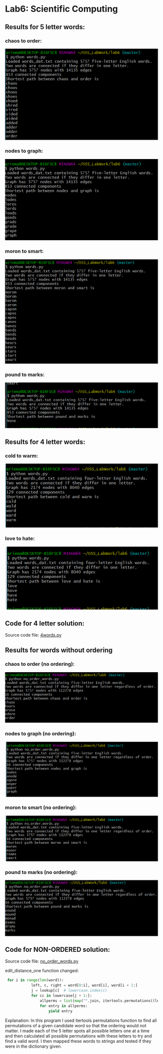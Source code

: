 # Lab6: Scientific Computing

## Results for 5 letter words:

### chaos to order:
![image](chaos5.png)

### nodes to graph:
![image](nodes5.png)

### moron to smart:
![image](moron5.png)

### pound to marks:
![image](pound5.png)

## Results for 4 letter words:

### cold to warm:
![image](cold4.png)

### love to hate:
![image](love4.png)

## Code for 4 letter solution:
Source code file: [4words.py](4words.py)

## Results for words without ordering

### chaos to order (no ordering):
![image](chaosNO.PNG)

### nodes to graph (no ordering):
![image](nodesNO.PNG)

### moron to smart (no ordering):
![image](moronNO.PNG)

### pound to marks (no ordering):
![image](poundNO.PNG)

## Code for NON-ORDERED solution:
Source code file: [no_order_words.py](no_order_words.py)

edit_distance_one function changed:
```python 
 for i in range(len(word)):
            left, c, right = word[0:i], word[i], word[i + 1:]
            j = lookup[c]  # lowercase.index(c)
            for cc in lowercase[j + 1:]:
                allperms = list(map("".join, itertools.permutations((left + cc + right))))
                for entry in allperms:
                    yield entry

```
Explanation: In this program I used itertools permutations function to find all permutations of a given candidate word so that the ordering would not matter. I made each of the 5 letter spots all possible letters one at a time and then calculated all possible permutations with these letters to try and find a valid word. I then mapped these words to strings and tested if they were in the dictionary given.